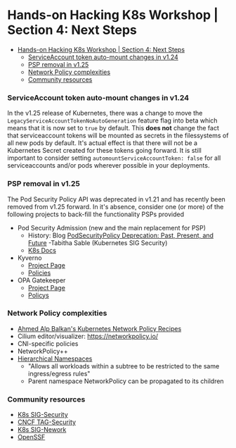 # Hands-on Hacking K8s Workshop | Section 4: Next Steps

<!-- TOC -->
* [Hands-on Hacking K8s Workshop | Section 4: Next Steps](#hands-on-hacking-k8s-workshop--section-4--next-steps)
    * [ServiceAccount token auto-mount changes in v1.24](#serviceaccount-token-auto-mount-changes-in-v124)
    * [PSP removal in v1.25](#psp-removal-in-v125)
    * [Network Policy complexities](#network-policy-complexities)
    * [Community resources](#community-resources)
<!-- TOC -->

### ServiceAccount token auto-mount changes in v1.24
In the v1.25 release of Kubernetes, there was a change to move the `LegacyServiceAccountTokenNoAutoGeneration` feature flag into beta
which means that it is now set to `true` by default. This **does not** change the fact that serviceaccount tokens will be mounted as secrets in the filessystems of all new pods
by default. It's actual effect is that there will not be a Kubernetes Secret created for these tokens going forward.
It is still important to consider setting `automountServiceAccountToken: false` for all serviceaccounts and/or pods wherever
possible in your deployments.

### PSP removal in v1.25
The Pod Security Policy API was deprecated in v1.21 and has recently been removed from v1.25 forward. In it's absence,
consider one (or more) of the following projects to back-fill the functionality PSPs provided
* Pod Security Admission (new and the main replacement for PSP)
  * History: Blog [PodSecurityPolicy Deprecation: Past, Present, and Future](https://kubernetes.io/blog/2021/04/06/podsecuritypolicy-deprecation-past-present-and-future/) -Tabitha Sable (Kubernetes SIG Security) 
  * [K8s Docs](https://kubernetes.io/docs/concepts/security/pod-security-admission/) 
* Kyverno
  * [Project Page](https://kyverno.io/)
  * [Policies](https://kyverno.io/policies/)
* OPA Gatekeeper
  * [Project Page](https://github.com/open-policy-agent/gatekeeper)
  * [Policys](https://github.com/open-policy-agent/gatekeeper-library)

### Network Policy complexities
* [Ahmed Alp Balkan's Kubernetes Network Policy Recipes](https://github.com/ahmetb/kubernetes-network-policy-recipes)
* Cilium editor/visualizer: https://networkpolicy.io/
* CNI-specific policies
* NetworkPolicy++
* [Hierarchical Namespaces](https://github.com/kubernetes-sigs/hierarchical-namespaces)
  * "Allows all workloads within a subtree to be restricted to the same ingress/egress rules"
  * Parent namespace NetworkPolicy can be propagated to its children 

### Community resources
* [K8s SIG-Security](https://github.com/kubernetes/sig-security)
* [CNCF TAG-Security](https://github.com/cncf/tag-security)
* [K8s SIG-Nework](https://github.com/kubernetes/community/tree/master/sig-network)
* [OpenSSF](https://openssf.org/)


